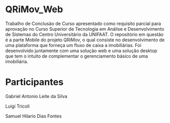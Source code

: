 # QRiMov_Web
Trabalho de Conclusão de Curso apresentado como requisito parcial para aprovação no Curso Superior de Tecnologia em Análise e Desenvolvimento de Sistemas do Centro Universitário da UNIFAAT.
O repositório em questão é a parte Mobile do projeto QRiMov, o qual consiste no desenvolvimento de uma plataforma que forneça um fluxo de caixa a imobiliárias. Foi desenvolvido juntamente com uma solução web e uma solução desktop que tem o intuito de complementar o gerenciamento básico de uma imobiliária.

# Participantes
Gabriel Antonio Leite da Silva

Luigi Tricoli

Samuel Hilario Dias Fontes

